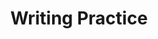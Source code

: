 ---
title: Writing Practice

source:
- title: Common Core Basics
  subject: Social Studies
  chapter: 5
  toc_type: Lesson Review
  toc_number: 5.6
  pages: 214 - 217

questions:
  - number: 1
    text: >
      You want to help your manager make improvements to your workplace. Write one paragraph giving suggestions on how to improve the workplace, increase worker productivity, and lower costs in order to increase company profits.
    choice:
      - option: blank
    answer:
      - text: >
          Employees often have suggestions for how to improve a business. Sometimes employees are rewarded for their suggestions.
          <br /><br />
          Sample Response
          <br /><br />
          I think we could improve customer service at Quick Stop if we had more training on how to bag groceries. We are wasting time and using too many plastic bags. We could improve the appearance of the shop by replacing the old mat at the front door. All of us would be happier working in a place that looked cleaner and neater. Finally, I think we could improve our profits if we found a vendor who would give us a better price for bakery goods. We are paying too much for some of the food we sell. If we pay less to vendors, we will have bigger profits.
        
layout: cc_review
---